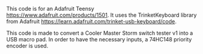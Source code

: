 This code is for an Adafruit Teensy https://www.adafruit.com/products/1501. It uses the TrinketKeyboard library from Adafruit https://learn.adafruit.com/trinket-usb-keyboard/code.

This code is made to convert a Cooler Master Storm switch tester v1 into a USB macro pad. In order to have the necessary
inputs, a 74HC148 priority encoder is used.
